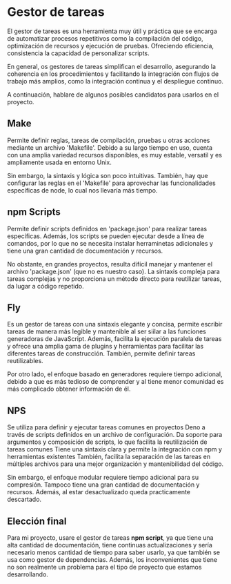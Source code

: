 # Gestor de tareas

El gestor de tareas es una herramienta muy útil y práctica que se encarga de automatizar procesos repetitivos como la compilación del código, optimización de recursos y ejecución de pruebas. Ofreciendo eficiencia, consistencia la capacidad de personalizar scripts.

En general, os gestores de tareas simplifican el desarrollo, asegurando la coherencia en los procedimientos y facilitando la integración con flujos de trabajo más amplios, como la integración continua y el despliegue continuo.

A continuación, hablare de algunos posibles candidatos para usarlos en el proyecto.

## Make

Permite definir reglas, tareas de compilación, pruebas u otras acciones mediante un archivo 'Makefile'. Debido a su largo tiempo en uso, cuenta con una amplia variedad recursos disponibles, es muy estable, versatil y es ampliamente usada en entorno Unix.

Sin embargo, la sintaxis y lógica son poco intuitivas. También, hay que configurar las reglas en el 'Makefile' para aprovechar las funcionalidades específicas de node, lo cual nos llevaría más tiempo.


## npm Scripts

Permite definir scripts definidos en 'package.json' para realizar tareas específicas. Además, los scripts se pueden ejecutar desde a línea de comandos, por lo que no se necesita instalar herraminetas adicionales y tiene una gran cantidad de documentación y recursos.

No obstante, en grandes proyectos, resulta difícil manejar y mantener el archivo 'package.json' (que no es nuestro caso). La sintaxis compleja para tareas complejas y no proporciona un método directo para reutilizar tareas, da lugar a código repetido.


## Fly

Es un gestor de tareas con una sintaxis elegante y concisa, permite escribir tareas de manera más legible y mantenible al ser siilar a las funciones generadoras de JavaScript. Además, facilita la ejecución paralela de tareas y ofrece una amplia gama de plugins y herramientas para facilitar las diferentes tareas de construcción. También, permite definir tareas reutilizables.

Por otro lado, el enfoque basado en generadores requiere tiempo adicional, debido a que es más tedioso de comprender y al tiene menor comunidad es más complicado obtener información de él.


## NPS

Se utiliza para definir y ejecutar tareas comunes en proyectos Deno a través de scripts definidos en un archivo de configuración. Da soporte para argumentos y composición de scripts, lo que facilita la reutilización de tareas comunes Tiene una sintaxis clara y permite la integración con npm y herramientas existentes También, facilita la separación de las tareas en múltiples archivos para una mejor organización y mantenibilidad del código.

Sin embargo, el enfoque modular requiere tiempo adicional para su compresión. Tampoco tiene una gran cantidad de documentación y recursos. Además, al estar desactualizado queda practicamente descartado.


## Elección final
Para mi proyecto, usare el gestor de tareas **npm script**, ya que tiene una alta cantidad de documentación, tiene continuas actualizaciones y sería necesario menos cantidad de tiempo para saber usarlo, ya que también se usa como gestor de dependencias. Además, los inconvenientes que tiene no son realmente un problema para el tipo de proyecto que estamos desarrollando.